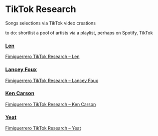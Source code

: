 # TikTok Research

Songs selections via TikTok video creations

to do: shortlist a pool of artists via a playlist, perhaps on Spotify, TikTok

### [Len](https://open.spotify.com/artist/2siXaXrok89Fp1PZI7sn0s?si=rpPmyIGUQ0OpAAmxjIXEyw)

[Fimiguerrero TikTok Research – Len](TikTok%20Research%20a164589843c14c3badd680772056b164/Fimiguerrero%20TikTok%20Research%20%E2%80%93%20Len%20a97a08b28aba475baa2809158189c05a.csv)

### [Lancey Foux](https://open.spotify.com/artist/2LakckgvXEtJlKOYP6BO11?si=qpcGXMomSQOshZABfMNLFQ)

[Fimiguerrero TikTok Research – Lancey Foux](TikTok%20Research%20a164589843c14c3badd680772056b164/Fimiguerrero%20TikTok%20Research%20%E2%80%93%20Lancey%20Foux%20c39a845c65bf4287a207fc48a7cd88f2.csv)

### [Ken Carson](https://open.spotify.com/artist/3gBZUcNeVumkeeJ19CY2sX?si=nCpYPpQuSiSsk5nVA4Ac-g)

[Fimiguerrero TikTok Research – Ken Carson](TikTok%20Research%20a164589843c14c3badd680772056b164/Fimiguerrero%20TikTok%20Research%20%E2%80%93%20Ken%20Carson%208db15cd5a8be487ea1d425919aa13c7f.csv)

### [Yeat](https://open.spotify.com/artist/3qiHUAX7zY4Qnjx8TNUzVx?si=PEs0T50zTGuDbFb5xIARkg)

[Fimiguerrero TikTok Research – Yeat](TikTok%20Research%20a164589843c14c3badd680772056b164/Fimiguerrero%20TikTok%20Research%20%E2%80%93%20Yeat%20730d7dc59122407aba4f1cf9f5423d75.csv)